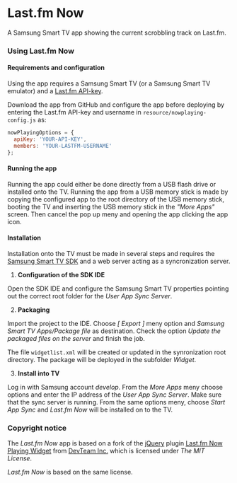 # Last.fm Now

A Samsung Smart TV app showing the current scrobbling track on Last.fm.

### Using Last.fm Now

#### Requirements and configuration

Using the app requires a Samsung Smart TV (or a Samsung Smart TV emulator) and a [Last.fm API-key](http://www.last.fm/api/account/create).

Download the app from GitHub and configure the app before deploying by entering the Last.fm API-key and username in `resource/nowplaying-config.js` as:

  ```javascript
  nowPlayingOptions = {
	apiKey: 'YOUR-API-KEY',
	members: 'YOUR-LASTFM-USERNAME'
  };
  ```

#### Running the app
Running the app could either be done directly from a USB flash drive or installed onto the TV. Running the app from a USB memory stick is made by copying the configured app to the root directory of the USB memory stick, booting the TV and inserting the USB memory stick in the *"More Apps"* screen. Then cancel the pop up meny and opening the app clicking the app icon.

#### Installation

Installation onto the TV must be made in several steps and requires the [Samsung Smart TV SDK](https://www.samsungdforum.com/devtools/sdkdownload) and a web server acting as a syncronization server.

1. **Configuration of the SDK IDE**

 Open the SDK IDE and configure the Samsung Smart TV properties pointing out the correct root folder for the *User App Sync Server*.

2. **Packaging**

 Import the project to the IDE. Choose *[ Export ]* meny option and *Samsung Smart TV Apps/Package file* as destination. Check the option *Update the packaged files on the server* and finish the job. 
 
 The file `widgetlist.xml` will be created or updated in the synronization root directory. The package will be deployed in the subfolder *Widget*.

3. **Install into TV**

  Log in with Samsung account *develop*. From the *More Apps* meny choose options and enter the IP address of the *User App Sync Server*. Make sure that the sync server is running. From the same options meny, choose *Start App Sync* and *Last.fm Now* will be installed on to the TV.
  
### Copyright notice
The *Last.fm Now* app is based on a fork of the [jQuery](https://jquery.com) plugin [Last.fm Now Playing Widget](http://devteaminc.github.io/Last.fm-Now-Playing-Widget/) from [DevTeam Inc.](http://devteaminc.co) which is licensed under *The MIT License*.

*Last.fm Now* is based on the same license.
